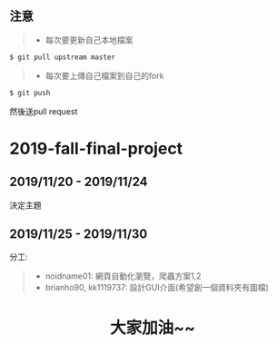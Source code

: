 ## 注意
> * 每次要更新自己本地檔案
```bash
$ git pull upstream master
```
> * 每次要上傳自己檔案到自己的fork
```bash
$ git push
```
然後送pull request
# 2019-fall-final-project
## 2019/11/20 - 2019/11/24
決定主題
## 2019/11/25 - 2019/11/30
分工:
> * noidname01: 網頁自動化瀏覽，爬蟲方案1,2
> * brianho90, kk1119737: 設計GUI介面(希望創一個資料夾有圖檔)


<h1 style="text-align:center">大家加油~~</h1>
